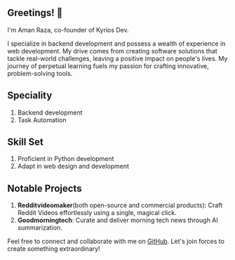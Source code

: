 ## Greetings! 👋
I'm Aman Raza, co-founder of Kyrios Dev.

I specialize in backend development and possess a wealth of experience in web development. My drive comes from creating software solutions that tackle real-world challenges, leaving a positive impact on people's lives. My journey of perpetual learning fuels my passion for crafting innovative, problem-solving tools.

## Speciality 

1. Backend development
2. Task Automation


## Skill Set
1. Proficient in Python development
2. Adapt in web design and development

## Notable Projects
1. **Redditvideomaker**(both open-source and commercial products): Craft Reddit Videos effortlessly using a single, magical click.
1. **Goodmorningtech**: Curate and deliver morning tech news through AI summarization.

Feel free to connect and collaborate with me on [GitHub](https://github.com/electro199). Let's join forces to create something extraordinary!
